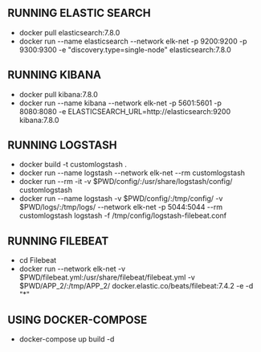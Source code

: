 ## RUNNING ELASTIC SEARCH
* docker pull elasticsearch:7.8.0
* docker run --name elasticsearch --network elk-net -p 9200:9200 -p 9300:9300 -e "discovery.type=single-node" elasticsearch:7.8.0

## RUNNING KIBANA
* docker pull kibana:7.8.0
* docker run --name kibana --network elk-net -p 5601:5601 -p 8080:8080 -e ELASTICSEARCH_URL=http://elasticsearch:9200 kibana:7.8.0 

## RUNNING LOGSTASH
* docker build -t customlogstash .
* docker run --name logstash --network elk-net --rm customlogstash 
* docker run --rm -it -v $PWD/config/:/usr/share/logstash/config/ customlogstash
* docker run --name logstash -v $PWD/config/:/tmp/config/ -v $PWD/logs/:/tmp/logs/ --network elk-net -p 5044:5044 --rm customlogstash logstash -f /tmp/config/logstash-filebeat.conf


## RUNNING FILEBEAT
* cd Filebeat
* docker run --network elk-net -v $PWD/filebeat.yml:/usr/share/filebeat/filebeat.yml -v $PWD/APP_2/:/tmp/APP_2/ docker.elastic.co/beats/filebeat:7.4.2 -e -d "*"

## USING DOCKER-COMPOSE
* docker-compose up build -d
